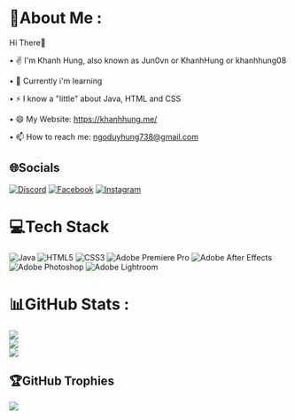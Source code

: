 # 💫About Me :
Hi There👋

• ✌ I'm Khanh Hung, also known as Jun0vn or KhanhHung or khanhhung08

• 🌱 Currently i'm learning 

• ⚡ I know a "little" about Java, HTML and CSS

• 😄 My Website: https://khanhhung.me/

• 📫 How to reach me: ngoduyhung738@gmail.com


## 🌐Socials
[![Discord](https://img.shields.io/badge/Discord-%237289DA.svg?logo=discord&logoColor=white)](htttps://discord.gg/KhanhHung#0106) [![Facebook](https://img.shields.io/badge/Facebook-%231877F2.svg?logo=Facebook&logoColor=white)](https://facebook.com/junoo.me) [![Instagram](https://img.shields.io/badge/Instagram-%23E4405F.svg?logo=Instagram&logoColor=white)](https://instagram.com/heyjuno_08) 

# 💻Tech Stack
![Java](https://img.shields.io/badge/java-%23ED8B00.svg?style=for-the-badge&logo=java&logoColor=white) ![HTML5](https://img.shields.io/badge/html5-%23E34F26.svg?style=for-the-badge&logo=html5&logoColor=white) ![CSS3](https://img.shields.io/badge/css3-%231572B6.svg?style=for-the-badge&logo=css3&logoColor=white)  ![Adobe Premiere Pro](https://img.shields.io/badge/Adobe%20Premiere%20Pro-9999FF.svg?style=for-the-badge&logo=Adobe%20Premiere%20Pro&logoColor=white) ![Adobe After Effects](https://img.shields.io/badge/Adobe%20After%20Effects-9999FF.svg?style=for-the-badge&logo=Adobe%20After%20Effects&logoColor=white) ![Adobe Photoshop](https://img.shields.io/badge/adobephotoshop-%2331A8FF.svg?style=for-the-badge&logo=adobephotoshop&logoColor=white) ![Adobe Lightroom](https://img.shields.io/badge/Adobe%20Lightroom-31A8FF.svg?style=for-the-badge&logo=Adobe%20Lightroom&logoColor=white)
# 📊GitHub Stats :
![](https://github-readme-stats.vercel.app/api?username=Jun0vn&theme=radical&hide_border=false&include_all_commits=false&count_private=false)<br/>
![](https://github-readme-streak-stats.herokuapp.com/?user=Jun0vn&theme=radical&hide_border=false)<br/>
![](https://github-readme-stats.vercel.app/api/top-langs/?username=Jun0vn&theme=radical&hide_border=false&include_all_commits=false&count_private=false&layout=compact)

## 🏆GitHub Trophies
![](https://github-profile-trophy.vercel.app/?username=Jun0vn&theme=radical&no-frame=false&no-bg=false&margin-w=4)

